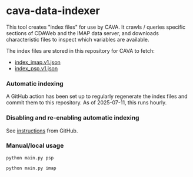 # cava-data-indexer

This tool creates "index files" for use by CAVA.
It crawls / queries specific sections of CDAWeb and the IMAP data server, 
and downloads characteristic files to inspect which variables are available.

The index files are stored in this repository for CAVA to fetch:

- [index_imap.v1.json](index_imap.v1.json)
- [index_psp.v1.json](index_psp.v1.json)

### Automatic indexing

A GitHub action has been set up to regularly regenerate the index files and commit them to this repository. As of 2025-07-11, this runs hourly.

### Disabling and re-enabling automatic indexing

See [instructions](https://docs.github.com/en/actions/how-tos/managing-workflow-runs-and-deployments/managing-workflow-runs/disabling-and-enabling-a-workflow) from GitHub.

### Manual/local usage

`python main.py psp`

`python main.py imap`
